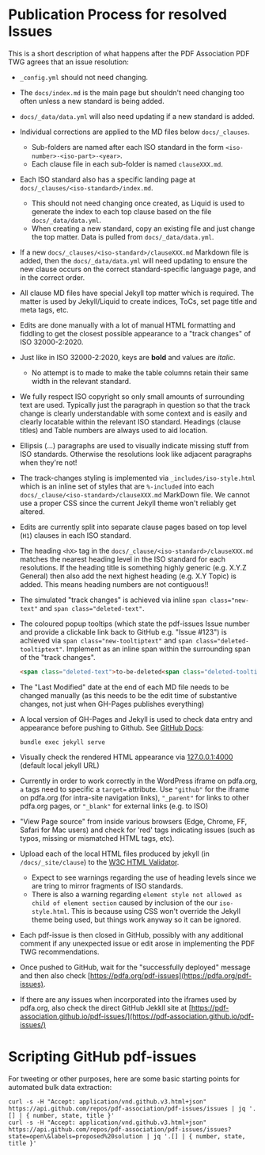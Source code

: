 # Publication Process for resolved Issues

This is a short description of what happens after the PDF Association PDF TWG agrees that an issue resolution:

* `_config.yml` should not need changing.

* The `docs/index.md` is the main page but shouldn't need changing too often unless a new standard is being added.

* `docs/_data/data.yml` will also need updating if a new standard is added.

* Individual corrections are applied to the MD files below `docs/_clauses`.
   - Sub-folders are named after each ISO standard in the form `<iso-number>-<iso-part>-<year>`.
   - Each clause file in each sub-folder is named `clauseXXX.md`.

* Each ISO standard also has a specific landing page at `docs/_clauses/<iso-standard>/index.md`.
   - This should not need changing once created, as Liquid is used to generate the index to each top clause based on the file `docs/_data/data.yml`.
   - When creating a new standard, copy an existing file and just change the top matter. Data is pulled from `docs/_data/data.yml`.

* If a new `docs/_clauses/<iso-standard>/clauseXXX.md` Markdown file is added, then the `docs/_data/data.yml` will need updating to ensure the new clause occurs on the correct standard-specific language page, and in the correct order.

* All clause MD files have special Jekyll top matter which is required. The matter is used by Jekyll/Liquid to create indices, ToCs, set page title and meta tags, etc.

* Edits are done manually with a lot of manual HTML formatting and fiddling to get the closest possible appearance to a "track changes" of ISO 32000-2:2020.

* Just like in ISO 32000-2:2020, keys are **bold** and values are _italic_.
   - No attempt is to made to make the table columns retain their same width in the relevant standard.

* We fully respect ISO copyright so only small amounts of surrounding text are used. Typically just the paragraph in question so that the track change is clearly understandable with some context and is easily and clearly locatable within the relevant ISO standard. Headings (clause titles) and Table numbers are always used to aid location.

* Ellipsis (...) paragraphs are used to visually indicate missing stuff from ISO standards. Otherwise the resolutions look like adjacent paragraphs when they're not!

* The track-changes styling is implemented via `_includes/iso-style.html` which is an inline set of styles that are `%-included` into each `docs/_clause/<iso-standard>/clauseXXX.md` MarkDown file. We cannot use a proper CSS since the current Jekyll theme won't reliably get altered.

* Edits are currently split into separate clause pages based on top level (`H1`) clauses in each ISO standard.

* The heading `<hX>` tag in the `docs/_clause/<iso-standard>/clauseXXX.md` matches the nearest heading level in the ISO standard for each resolutions. If the heading title is something highly generic (e.g. X.Y.Z General) then also add the next highest heading (e.g. X.Y Topic) is added. This means heading numbers are not contiguous!!

* The simulated "track changes" is achieved via inline `span class="new-text"` and `span class="deleted-text"`.

* The coloured popup tooltips (which state the pdf-issues Issue number and provide a clickable link back to GitHub e.g. "Issue #123") is achieved via `span class="new-tooltiptext"` and `span class="deleted-tooltiptext"`. Implement as an inline span within the surrounding span of the "track changes".

   ```html
   <span class="deleted-text">to-be-deleted<span class="deleted-tooltiptext"><a href="https://github.com/pdf-association/pdf-issues/issues/xx" target="_blank">Issue #xx</a></span></span>
   ```

* The "Last Modified" date at the end of each MD file needs to be changed manually (as this needs to be the edit time of substantive changes, not just when GH-Pages publishes everything)

* A local version of GH-Pages and Jekyll is used to check data entry and appearance before pushing to Github. See [GitHub Docs](https://docs.github.com/en/github/working-with-github-pages/testing-your-github-pages-site-locally-with-jekyll):

   ```
   bundle exec jekyll serve
   ```

* Visually check the rendered HTML appearance via [127.0.0.1:4000](127.0.0.1:4000) (default local jekyll URL)

* Currently in order to work correctly in the WordPress iframe on pdfa.org, `a` tags need to specific a `target=` attribute. Use `"github"` for the iframe on pdfa.org (for intra-site navigation links), `"_parent"` for links to other pdfa.org pages, or `"_blank"` for external links (e.g. to ISO)

* "View Page source" from inside various browsers (Edge, Chrome, FF, Safari for Mac users) and check for 'red' tags indicating issues (such as typos, missing or mismatched HTML tags, etc).

* Upload each of the local HTML files produced by jekyll (in `/docs/_site/clause`) to the [W3C HTML Validator](https://validator.w3.org/nu/#file).
   - Expect to see warnings regarding the use of heading levels since we are tring to mirror fragments of ISO standards.
   - There is also a warning regarding `element style not allowed as child of element section` caused by inclusion of the our `iso-style.html`. This is because using CSS won't override the Jekyll theme being used, but things work anyway so it can be ignored.

* Each pdf-issue is then closed in GitHub, possibly with any additional comment if any unexpected issue or edit arose in implementing the PDF TWG recommendations.

* Once pushed to GitHub, wait for the "successfully deployed" message and then also check [https://pdfa.org/pdf-issues](https://pdfa.org/pdf-issues).

* If there are any issues when incorporated into the iframes used by pdfa.org, also check the direct GitHub Jekkll site at [https://pdf-association.github.io/pdf-issues/](https://pdf-association.github.io/pdf-issues/)

# Scripting GitHub pdf-issues

For tweeting or other purposes, here are some basic starting points for automated bulk data extraction:

```
curl -s -H "Accept: application/vnd.github.v3.html+json" https://api.github.com/repos/pdf-association/pdf-issues/issues | jq '.[] | { number, state, title }'
curl -s -H "Accept: application/vnd.github.v3.html+json" https://api.github.com/repos/pdf-association/pdf-issues/issues?state=open\&labels=proposed%20solution | jq '.[] | { number, state, title }'

```